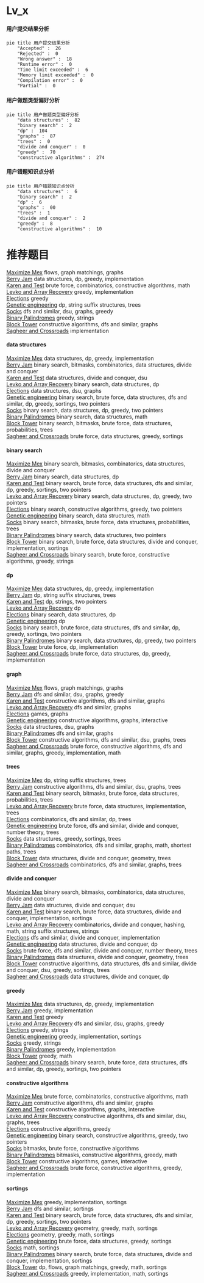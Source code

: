 # Lv_x
<!-- tabs:start -->
#### **用户提交结果分析**

```mermaid
pie title 用户提交结果分析
    "Accepted" :  26
    "Rejected" :  0
    "Wrong answer" :  18
    "Runtime error" :  0
    "Time limit exceeded" :  6
    "Memory limit exceeded" :  0
    "Compilation error" :  0
    "Partial" :  0
```
#### **用户做题类型偏好分析**

```mermaid
pie title 用户做题类型偏好分析
    "data structures" :  82
    "binary search" :  2
    "dp" :  104
    "graphs" :  87
    "trees" :  0
    "divide and conquer" :  0
    "greedy" :  70
    "constructive algorithms" :  274
```
#### **用户错题知识点分析**

```mermaid
pie title 用户错题知识点分析
    "data structures" :  6
    "binary search" :  2
    "dp" :  6
    "graphs" :  00
    "trees" :  1
    "divide and conquer" :  2
    "greedy" :  8
    "constructive algorithms" :  10
```
<!-- tabs:end -->
# 推荐题目
[Maximize Mex](http://codeforces.com/problemset/problem/1139/E)		flows,
                        graph matchings,
                        graphs		  
[Berry Jam](http://codeforces.com/problemset/problem/1278/C)		data structures,
                        dp,
                        greedy,
                        implementation		  
[Karen and Test](https://codeforces.com/contest/816/problem/D)		brute force,
                        combinatorics,
                        constructive algorithms,
                        math		  
[Levko and Array Recovery](http://codeforces.com/problemset/problem/360/A)		greedy,
                        implementation		  
[Elections](https://codeforces.com/contest/1020/problem/C)		greedy		  
[Genetic engineering](http://codeforces.com/problemset/problem/86/C)		dp,
                        string suffix structures,
                        trees		  
[Socks](http://codeforces.com/problemset/problem/731/C)		dfs and similar,
                        dsu,
                        graphs,
                        greedy		  
[Binary Palindromes](http://codeforces.com/problemset/problem/1251/B)		greedy,
                        strings		  
[Block Tower](http://codeforces.com/problemset/problem/327/D)		constructive algorithms,
                        dfs and similar,
                        graphs		  
[Sagheer and Crossroads](http://codeforces.com/problemset/problem/812/A)		implementation		  
<!-- tabs:start -->
#### **data structures**
[Maximize Mex](http://codeforces.com/problemset/problem/1278/C)		data structures,
                        dp,
                        greedy,
                        implementation		  
[Berry Jam](http://codeforces.com/problemset/problem/875/D)		binary search,
                        bitmasks,
                        combinatorics,
                        data structures,
                        divide and conquer		  
[Karen and Test](http://codeforces.com/problemset/problem/763/E)		data structures,
                        divide and conquer,
                        dsu		  
[Levko and Array Recovery](http://codeforces.com/problemset/problem/875/E)		binary search,
                        data structures,
                        dp		  
[Elections](http://codeforces.com/problemset/problem/813/F)		data structures,
                        dsu,
                        graphs		  
[Genetic engineering](http://codeforces.com/problemset/problem/1379/C)		binary search,
                        brute force,
                        data structures,
                        dfs and similar,
                        dp,
                        greedy,
                        sortings,
                        two pointers		  
[Socks](http://codeforces.com/problemset/problem/1492/C)		binary search,
                        data structures,
                        dp,
                        greedy,
                        two pointers		  
[Binary Palindromes](http://codeforces.com/problemset/problem/1490/G)		binary search,
                        data structures,
                        math		  
[Block Tower](http://codeforces.com/problemset/problem/1479/D)		binary search,
                        bitmasks,
                        brute force,
                        data structures,
                        probabilities,
                        trees		  
[Sagheer and Crossroads](http://codeforces.com/problemset/problem/1497/A)		brute force,
                        data structures,
                        greedy,
                        sortings		  
#### **binary search**
[Maximize Mex](http://codeforces.com/problemset/problem/875/D)		binary search,
                        bitmasks,
                        combinatorics,
                        data structures,
                        divide and conquer		  
[Berry Jam](http://codeforces.com/problemset/problem/875/E)		binary search,
                        data structures,
                        dp		  
[Karen and Test](http://codeforces.com/problemset/problem/1379/C)		binary search,
                        brute force,
                        data structures,
                        dfs and similar,
                        dp,
                        greedy,
                        sortings,
                        two pointers		  
[Levko and Array Recovery](http://codeforces.com/problemset/problem/1492/C)		binary search,
                        data structures,
                        dp,
                        greedy,
                        two pointers		  
[Elections](http://codeforces.com/problemset/problem/1463/D)		binary search,
                        constructive algorithms,
                        greedy,
                        two pointers		  
[Genetic engineering](http://codeforces.com/problemset/problem/1490/G)		binary search,
                        data structures,
                        math		  
[Socks](http://codeforces.com/problemset/problem/1479/D)		binary search,
                        bitmasks,
                        brute force,
                        data structures,
                        probabilities,
                        trees		  
[Binary Palindromes](http://codeforces.com/problemset/problem/1436/E)		binary search,
                        data structures,
                        two pointers		  
[Block Tower](http://codeforces.com/problemset/problem/1461/D)		binary search,
                        brute force,
                        data structures,
                        divide and conquer,
                        implementation,
                        sortings		  
[Sagheer and Crossroads](http://codeforces.com/problemset/problem/1493/C)		binary search,
                        brute force,
                        constructive algorithms,
                        greedy,
                        strings		  
#### **dp**
[Maximize Mex](http://codeforces.com/problemset/problem/1278/C)		data structures,
                        dp,
                        greedy,
                        implementation		  
[Berry Jam](http://codeforces.com/problemset/problem/86/C)		dp,
                        string suffix structures,
                        trees		  
[Karen and Test](http://codeforces.com/problemset/problem/386/C)		dp,
                        strings,
                        two pointers		  
[Levko and Array Recovery](https://codeforces.com/contest/544/problem/C)		dp		  
[Elections](http://codeforces.com/problemset/problem/875/E)		binary search,
                        data structures,
                        dp		  
[Genetic engineering](http://codeforces.com/problemset/problem/1066/F)		dp		  
[Socks](http://codeforces.com/problemset/problem/1379/C)		binary search,
                        brute force,
                        data structures,
                        dfs and similar,
                        dp,
                        greedy,
                        sortings,
                        two pointers		  
[Binary Palindromes](http://codeforces.com/problemset/problem/1492/C)		binary search,
                        data structures,
                        dp,
                        greedy,
                        two pointers		  
[Block Tower](https://codeforces.com/contest/1457/problem/C)		brute force,
                        dp,
                        implementation		  
[Sagheer and Crossroads](http://codeforces.com/problemset/problem/1491/C)		brute force,
                        data structures,
                        dp,
                        greedy,
                        implementation		  
#### **graph**
[Maximize Mex](http://codeforces.com/problemset/problem/1139/E)		flows,
                        graph matchings,
                        graphs		  
[Berry Jam](http://codeforces.com/problemset/problem/731/C)		dfs and similar,
                        dsu,
                        graphs,
                        greedy		  
[Karen and Test](http://codeforces.com/problemset/problem/327/D)		constructive algorithms,
                        dfs and similar,
                        graphs		  
[Levko and Array Recovery](https://codeforces.com/contest/197/problem/D)		dfs and similar,
                        graphs		  
[Elections](http://codeforces.com/problemset/problem/1149/E)		games,
                        graphs		  
[Genetic engineering](http://codeforces.com/problemset/problem/1290/D)		constructive algorithms,
                        graphs,
                        interactive		  
[Socks](http://codeforces.com/problemset/problem/813/F)		data structures,
                        dsu,
                        graphs		  
[Binary Palindromes](http://codeforces.com/problemset/problem/118/E)		dfs and similar,
                        graphs		  
[Block Tower](http://codeforces.com/problemset/problem/698/B)		constructive algorithms,
                        dfs and similar,
                        dsu,
                        graphs,
                        trees		  
[Sagheer and Crossroads](http://codeforces.com/problemset/problem/1487/C)		brute force,
                        constructive algorithms,
                        dfs and similar,
                        graphs,
                        greedy,
                        implementation,
                        math		  
#### **trees**
[Maximize Mex](http://codeforces.com/problemset/problem/86/C)		dp,
                        string suffix structures,
                        trees		  
[Berry Jam](http://codeforces.com/problemset/problem/698/B)		constructive algorithms,
                        dfs and similar,
                        dsu,
                        graphs,
                        trees		  
[Karen and Test](http://codeforces.com/problemset/problem/1479/D)		binary search,
                        bitmasks,
                        brute force,
                        data structures,
                        probabilities,
                        trees		  
[Levko and Array Recovery](http://codeforces.com/problemset/problem/1511/C)		brute force,
                        data structures,
                        implementation,
                        trees		  
[Elections](http://codeforces.com/problemset/problem/1499/F)		combinatorics,
                        dfs and similar,
                        dp,
                        trees		  
[Genetic engineering](http://codeforces.com/problemset/problem/1491/E)		brute force,
                        dfs and similar,
                        divide and conquer,
                        number theory,
                        trees		  
[Socks](http://codeforces.com/problemset/problem/1466/D)		data structures,
                        greedy,
                        sortings,
                        trees		  
[Binary Palindromes](http://codeforces.com/problemset/problem/1495/D)		combinatorics,
                        dfs and similar,
                        graphs,
                        math,
                        shortest paths,
                        trees		  
[Block Tower](http://codeforces.com/problemset/problem/1303/G)		data structures,
                        divide and conquer,
                        geometry,
                        trees		  
[Sagheer and Crossroads](http://codeforces.com/problemset/problem/1454/E)		combinatorics,
                        dfs and similar,
                        graphs,
                        trees		  
#### **divide and conquer**
[Maximize Mex](http://codeforces.com/problemset/problem/875/D)		binary search,
                        bitmasks,
                        combinatorics,
                        data structures,
                        divide and conquer		  
[Berry Jam](http://codeforces.com/problemset/problem/763/E)		data structures,
                        divide and conquer,
                        dsu		  
[Karen and Test](http://codeforces.com/problemset/problem/1461/D)		binary search,
                        brute force,
                        data structures,
                        divide and conquer,
                        implementation,
                        sortings		  
[Levko and Array Recovery](http://codeforces.com/problemset/problem/1466/G)		combinatorics,
                        divide and conquer,
                        hashing,
                        math,
                        string suffix structures,
                        strings		  
[Elections](http://codeforces.com/problemset/problem/1490/D)		dfs and similar,
                        divide and conquer,
                        implementation		  
[Genetic engineering](https://codeforces.com/contest/1483/problem/C)		data structures,
                        divide and conquer,
                        dp		  
[Socks](http://codeforces.com/problemset/problem/1491/E)		brute force,
                        dfs and similar,
                        divide and conquer,
                        number theory,
                        trees		  
[Binary Palindromes](http://codeforces.com/problemset/problem/1303/G)		data structures,
                        divide and conquer,
                        geometry,
                        trees		  
[Block Tower](http://codeforces.com/problemset/problem/1494/D)		constructive algorithms,
                        data structures,
                        dfs and similar,
                        divide and conquer,
                        dsu,
                        greedy,
                        sortings,
                        trees		  
[Sagheer and Crossroads](http://codeforces.com/problemset/problem/1482/E)		data structures,
                        divide and conquer,
                        dp		  
#### **greedy**
[Maximize Mex](http://codeforces.com/problemset/problem/1278/C)		data structures,
                        dp,
                        greedy,
                        implementation		  
[Berry Jam](http://codeforces.com/problemset/problem/360/A)		greedy,
                        implementation		  
[Karen and Test](https://codeforces.com/contest/1020/problem/C)		greedy		  
[Levko and Array Recovery](http://codeforces.com/problemset/problem/731/C)		dfs and similar,
                        dsu,
                        graphs,
                        greedy		  
[Elections](http://codeforces.com/problemset/problem/1251/B)		greedy,
                        strings		  
[Genetic engineering](http://codeforces.com/problemset/problem/609/A)		greedy,
                        implementation,
                        sortings		  
[Socks](http://codeforces.com/problemset/problem/1374/C)		greedy,
                        strings		  
[Binary Palindromes](https://codeforces.com/contest/1265/problem/C)		greedy,
                        implementation		  
[Block Tower](http://codeforces.com/problemset/problem/1195/A)		greedy,
                        math		  
[Sagheer and Crossroads](http://codeforces.com/problemset/problem/1379/C)		binary search,
                        brute force,
                        data structures,
                        dfs and similar,
                        dp,
                        greedy,
                        sortings,
                        two pointers		  
#### **constructive algorithms**
[Maximize Mex](https://codeforces.com/contest/816/problem/D)		brute force,
                        combinatorics,
                        constructive algorithms,
                        math		  
[Berry Jam](http://codeforces.com/problemset/problem/327/D)		constructive algorithms,
                        dfs and similar,
                        graphs		  
[Karen and Test](http://codeforces.com/problemset/problem/1290/D)		constructive algorithms,
                        graphs,
                        interactive		  
[Levko and Array Recovery](http://codeforces.com/problemset/problem/698/B)		constructive algorithms,
                        dfs and similar,
                        dsu,
                        graphs,
                        trees		  
[Elections](http://codeforces.com/problemset/problem/1493/A)		constructive algorithms,
                        greedy		  
[Genetic engineering](http://codeforces.com/problemset/problem/1463/D)		binary search,
                        constructive algorithms,
                        greedy,
                        two pointers		  
[Socks](https://codeforces.com/contest/1456/problem/B)		bitmasks,
                        brute force,
                        constructive algorithms		  
[Binary Palindromes](http://codeforces.com/problemset/problem/1492/D)		bitmasks,
                        constructive algorithms,
                        greedy,
                        math		  
[Block Tower](https://codeforces.com/contest/1504/problem/D)		constructive algorithms,
                        games,
                        interactive		  
[Sagheer and Crossroads](https://codeforces.com/contest/1483/problem/A)		brute force,
                        constructive algorithms,
                        greedy,
                        implementation		  
#### **sortings**
[Maximize Mex](http://codeforces.com/problemset/problem/609/A)		greedy,
                        implementation,
                        sortings		  
[Berry Jam](http://codeforces.com/problemset/problem/1311/B)		dfs and similar,
                        sortings		  
[Karen and Test](http://codeforces.com/problemset/problem/1379/C)		binary search,
                        brute force,
                        data structures,
                        dfs and similar,
                        dp,
                        greedy,
                        sortings,
                        two pointers		  
[Levko and Array Recovery](https://codeforces.com/contest/1496/problem/C)		geometry,
                        greedy,
                        math,
                        sortings		  
[Elections](http://codeforces.com/problemset/problem/1495/A)		geometry,
                        greedy,
                        math,
                        sortings		  
[Genetic engineering](http://codeforces.com/problemset/problem/1497/A)		brute force,
                        data structures,
                        greedy,
                        sortings		  
[Socks](http://codeforces.com/problemset/problem/1427/A)		math,
                        sortings		  
[Binary Palindromes](http://codeforces.com/problemset/problem/1461/D)		binary search,
                        brute force,
                        data structures,
                        divide and conquer,
                        implementation,
                        sortings		  
[Block Tower](http://codeforces.com/problemset/problem/1437/C)		dp,
                        flows,
                        graph matchings,
                        greedy,
                        math,
                        sortings		  
[Sagheer and Crossroads](http://codeforces.com/problemset/problem/1473/A)		greedy,
                        implementation,
                        math,
                        sortings		  
<!-- tabs:end -->
